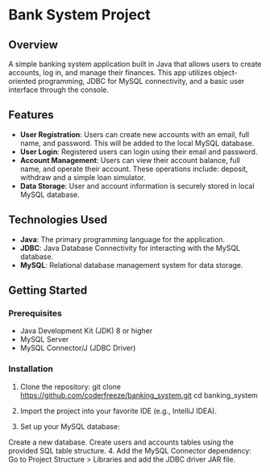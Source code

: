 # Bank System Project

## Overview
A simple banking system application built in Java that allows users to create accounts, log in, and manage their finances. This app utilizes object-oriented programming, JDBC for MySQL connectivity, and a basic user interface through the console.

## Features
- **User Registration**: Users can create new accounts with an email, full name, and password. This will be added to the local MySQL database.
- **User Login**: Registered users can login using their email and password.
- **Account Management**: Users can view their account balance, full name, and operate their account. These operations include: deposit, withdraw and a simple loan simulator. 
- **Data Storage**: User and account information is securely stored in local MySQL database.

## Technologies Used
- **Java**: The primary programming language for the application.
- **JDBC**: Java Database Connectivity for interacting with the MySQL database.
- **MySQL**: Relational database management system for data storage.

## Getting Started

### Prerequisites
- Java Development Kit (JDK) 8 or higher
- MySQL Server
- MySQL Connector/J (JDBC Driver)

### Installation

1. Clone the repository:
   git clone https://github.com/coderfreeze/banking_system.git
   cd banking_system
2. Import the project into your favorite IDE (e.g., IntelliJ IDEA).

3. Set up your MySQL database:

Create a new database.
Create users and accounts tables using the provided SQL table structure.
4. Add the MySQL Connector dependency:
Go to Project Structure > Libraries and add the JDBC driver JAR file.
